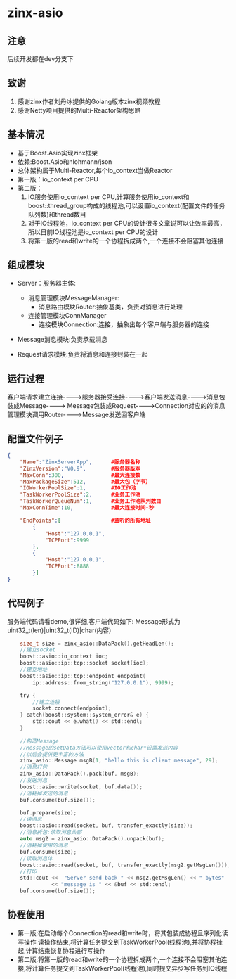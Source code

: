 # zinx-asio

## 注意
后续开发都在dev分支下

## 致谢

1. 感谢zinx作者刘丹冰提供的Golang版本zinx视频教程
2. 感谢Netty项目提供的Multi-Reactor架构思路

## 基本情况
+ 基于Boost.Asio实现zinx框架
+ 依赖:Boost.Asio和nlohmann/json
+ 总体架构属于Multi-Reactor,每个io_context当做Reactor
+ 第一版：io_context per CPU
+ 第二版：
	1. IO服务使用io_context per CPU,计算服务使用io_context和boost::thread_group构成的线程池,可以设置io_context(配置文件的任务队列数)和thread数目 
    2. 对于IO线程池，io_context per CPU的设计很多文章说可以让效率最高，所以目前IO线程池是io_context per CPU的设计
	3. 将第一版的read和write的一个协程拆成两个,一个连接不会阻塞其他连接

## 组成模块                    
+ Server：服务器主体:
	+ 消息管理模块MessageManager:
		+ 消息路由模块Router:抽象基类，负责对消息进行处理
	+ 连接管理模块ConnManager
		+ 连接模块Connection:连接，抽象出每个客户端与服务器的连接

+ Message消息模块:负责承载消息
+ Request请求模块:负责将消息和连接封装在一起

## 运行过程
客户端请求建立连接---->服务器接受连接---->客户端发送消息---->消息包装成Message---->
Message包装成Request---->Connection对应的的消息管理模块调用Router---->Message发送回客户端

## 配置文件例子

```json
{
	"Name":"ZinxServerApp",      #服务器名称
	"ZinxVersion":"V0.9",        #服务器版本
	"MaxConn":300,               #最大连接数
	"MaxPackageSize":512,        #最大包（字节）
	"IOWorkerPoolSize":1,        #IO工作池
	"TaskWorkerPoolSize":2,      #业务工作池
	"TaskWorkerQueueNum":1,      #业务工作池队列数目
	"MaxConnTime":10,            #最大连接时间-秒

	"EndPoints":[                #监听的所有地址
		{
			"Host":"127.0.0.1",
			"TCPPort":9999
		},
		{
			"Host":"127.0.0.1",
			"TCPPort":8888
		}]
}
```

## 代码例子

服务端代码请看demo,很详细,客户端代码如下:
Message形式为uint32_t(len)|uint32_t(ID)|char(内容)

```c
    size_t size = zinx_asio::DataPack().getHeadLen();
	//建立socket
	boost::asio::io_context ioc;
	boost::asio::ip::tcp::socket socket(ioc);
	//建立地址
    boost::asio::ip::tcp::endpoint endpoint(
        ip::address::from_string("127.0.0.1"), 9999);

    try {
		//建立连接
        socket.connect(endpoint);
    } catch(boost::system::system_error& e) {
        std::cout << e.what() << std::endl;
    }
	
	//构造Message
	//Message的setData方法可以使用vector和char*设置发送内容
	//以后会提供更丰富的方法
	zinx_asio::Message msgB(1, "hello this is client message", 29);
	//消息打包
	zinx_asio::DataPack().pack(buf, msgB);
	//发送消息
	boost::asio::write(socket, buf.data());
	//消耗掉发送的消息
	buf.consume(buf.size());

    buf.prepare(size);
	//读消息
    boost::asio::read(socket, buf, transfer_exactly(size));
	//消息拆包:读取消息头部
    auto msg2 = zinx_asio::DataPack().unpack(buf);
	//消耗掉使用的消息
    buf.consume(size);
	//读取消息体
    boost::asio::read(socket, buf, transfer_exactly(msg2.getMsgLen()));
	//打印
    std::cout <<  "Server send back " << msg2.getMsgLen() << " bytes"
              << "message is " << &buf << std::endl;
    buf.consume(buf.size());
```


## 协程使用

+ 第一版:在启动每个Connection的read和write时，将其包装成协程且序列化读写操作
读操作结束,将计算任务提交到TaskWorkerPool(线程池),并将协程挂起,计算结束恢复协程进行写操作
+ 第二版:将第一版的read和write的一个协程拆成两个,一个连接不会阻塞其他连接,将计算任务提交到TaskWorkerPool(线程池),同时提交异步写任务到IO线程

